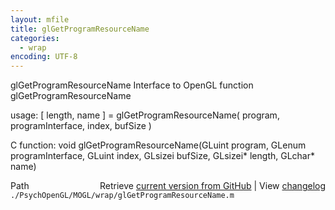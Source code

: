 ```yaml
---
layout: mfile
title: glGetProgramResourceName
categories:
  - wrap
encoding: UTF-8
---
```


glGetProgramResourceName  Interface to OpenGL function glGetProgramResourceName

usage:  \[ length, name \] = glGetProgramResourceName\( program, programInterface, index, bufSize \)

C function:  void glGetProgramResourceName\(GLuint program, GLenum programInterface, GLuint index, GLsizei bufSize, GLsizei\* length, GLchar\* name\)


<div class="code_header" style="text-align:right;">
  <span style="float:left;">Path&nbsp;&nbsp;</span> <span class="counter">Retrieve <a href=
  "https://raw.github.com/Psychtoolbox-3/Psychtoolbox-3/beta/./PsychOpenGL/MOGL/wrap/glGetProgramResourceName.m">current version from GitHub</a> | View <a href=
  "https://github.com/Psychtoolbox-3/Psychtoolbox-3/commits/beta/./PsychOpenGL/MOGL/wrap/glGetProgramResourceName.m">changelog</a></span>
</div>
<div class="code">
  <code>./PsychOpenGL/MOGL/wrap/glGetProgramResourceName.m</code>
</div>
